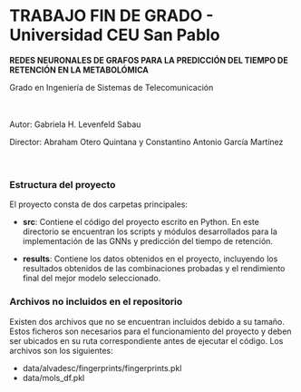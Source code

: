 # TRABAJO FIN DE GRADO - Universidad CEU San Pablo
**REDES NEURONALES DE GRAFOS PARA LA PREDICCIÓN DEL TIEMPO DE RETENCIÓN EN LA METABOLÓMICA**

Grado en Ingeniería de Sistemas de Telecomunicación

<br><br>
Autor: Gabriela H. Levenfeld Sabau

Director: Abraham Otero Quintana y Constantino Antonio García Martínez          
<br><br>
### Estructura del proyecto
El proyecto consta de dos carpetas principales:

  - **src**: Contiene el código del proyecto escrito en Python. En este directorio se encuentran los scripts y módulos desarrollados para la implementación de las GNNs y predicción del tiempo de retención.

  - **results**: Contiene los datos obtenidos en el proyecto, incluyendo los resultados obtenidos de las combinaciones probadas y el rendimiento final del mejor modelo seleccionado.
### Archivos no incluidos en el repositorio
Existen dos archivos que no se encuentran incluidos debido a su tamaño. Estos ficheros son necesarios para el funcionamiento del proyecto y deben ser ubicados en su ruta correspondiente antes de ejecutar el código. Los archivos son los siguientes:

- data/alvadesc/fingerprints/fingerprints.pkl
- data/mols_df.pkl
